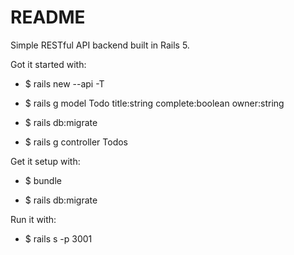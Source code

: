 # README

Simple RESTful API backend built in Rails 5.

Got it started with:

* $ rails new <appname> --api -T

* $ rails g model Todo title:string complete:boolean owner:string

* $ rails db:migrate

* $ rails g controller Todos

Get it setup with:

* $ bundle

* $ rails db:migrate

Run it with:

* $ rails s -p 3001
